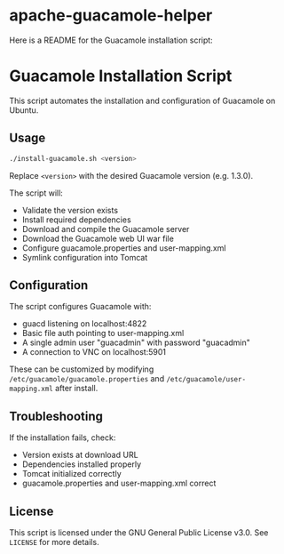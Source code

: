 # apache-guacamole-helper

Here is a README for the Guacamole installation script:

# Guacamole Installation Script

This script automates the installation and configuration of Guacamole on Ubuntu.

## Usage

```bash
./install-guacamole.sh <version>
```

Replace `<version>` with the desired Guacamole version (e.g. 1.3.0).

The script will:

- Validate the version exists
- Install required dependencies
- Download and compile the Guacamole server
- Download the Guacamole web UI war file
- Configure guacamole.properties and user-mapping.xml
- Symlink configuration into Tomcat

## Configuration

The script configures Guacamole with:

- guacd listening on localhost:4822
- Basic file auth pointing to user-mapping.xml
- A single admin user "guacadmin" with password "guacadmin"
- A connection to VNC on localhost:5901

These can be customized by modifying `/etc/guacamole/guacamole.properties` and `/etc/guacamole/user-mapping.xml` after install.

## Troubleshooting

If the installation fails, check:

- Version exists at download URL
- Dependencies installed properly
- Tomcat initialized correctly
- guacamole.properties and user-mapping.xml correct

## License

This script is licensed under the GNU General Public License v3.0. See `LICENSE` for more details.
